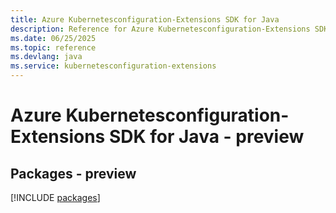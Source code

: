 ```yaml
---
title: Azure Kubernetesconfiguration-Extensions SDK for Java
description: Reference for Azure Kubernetesconfiguration-Extensions SDK for Java
ms.date: 06/25/2025
ms.topic: reference
ms.devlang: java
ms.service: kubernetesconfiguration-extensions
---
```

# Azure Kubernetesconfiguration-Extensions SDK for Java - preview
## Packages - preview
[!INCLUDE [packages](kubernetesconfiguration-extensions-index.md)]